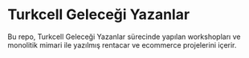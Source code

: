# Turkcell Geleceği Yazanlar 

Bu repo, Turkcell Geleceği Yazanlar sürecinde yapılan workshopları ve monolitik mimari ile yazılmış rentacar ve ecommerce projelerini içerir.